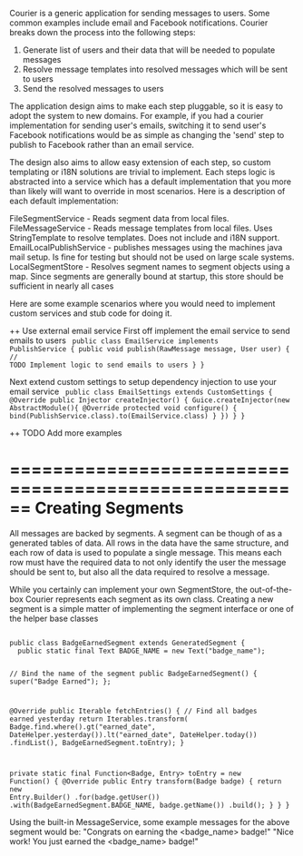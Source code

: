 Courier is a generic application for sending messages to users. Some common examples include email and Facebook notifications. Courier breaks down the process into the following steps:
  1) Generate list of users and their data that will be needed to populate messages
  2) Resolve message templates into resolved messages which will be sent to users
  3) Send the resolved messages to users

The application design aims to make each step pluggable, so it is easy to adopt the system to new domains. For example, if you had a courier implementation for sending user's emails, switching it to send user's Facebook notifications would be as simple as changing the 'send' step to publish to Facebook rather than an email service.

The design also aims to allow easy extension of each step, so custom templating or i18N solutions are trivial to implement. Each steps logic is abstracted into a service which has a default implementation that you more than likely will want to override in most scenarios. Here is a description of each default implementation:

FileSegmentService - Reads segment data from local files.
FileMessageService - Reads message templates from local files. Uses StringTemplate to resolve templates. Does not include and i18N support.
EmailLocalPublishService - publishes messages using the machines java mail setup. Is fine for testing but should not be used on large scale systems.
LocalSegmentStore - Resolves segment names to segment objects using a map. Since segments are generally bound at startup, this store should be sufficient in nearly all cases



Here are some example scenarios where you would need to implement custom services and stub code for doing it.


++ Use external email service
First off implement the email service to send emails to users
<code>
public class EmailService implements PublishService {
	public void publish(RawMessage message, User user) {
		// TODO Implement logic to send emails to users 
	}
}
</code>

Next extend custom settings to setup dependency injection to use your email service
<code>
public class EmailSettings extends CustomSettings {
	@Override
	public Injector createInjector()
	{
		Guice.createInjector(new AbstractModule(){
			@Override
			protected void configure() {
				bind(PublishService.class).to(EmailService.class)
			}
		})
	}
}
</code>


++ TODO Add more examples



======================================================
Creating Segments
======================================================
All messages are backed by segments. A segment can be though of as a generated tables of data.
All rows in the data have the same structure, and each row of data is used to populate a single message.
This means each row must have the required data to not only identify the user the message should be sent to, but
also all the data required to resolve a message.

While you certainly can implement your own SegmentStore, the out-of-the-box Courier represents each segment as its own class.
Creating a new segment is a simple matter of implementing the segment interface or one of the helper base classes

<code>
public class BadgeEarnedSegment extends GeneratedSegment {
  public static final Text BADGE_NAME = new Text("badge_name");

  // Bind the name of the segment
  public BadgeEarnedSegment() { super("Badge Earned"); };

  @Override
  public Iterable<Entry> fetchEntries() {
    // Find all badges earned yesterday
    return Iterables.transform(
        Badge.find.where().gt("earned_date", DateHelper.yesterday()).lt("earned_date", DateHelper.today())
            .findList(),
        BadgeEarnedSegment.toEntry);
  }

  private static final Function<Badge, Entry> toEntry = new Function() {
    @Override
    public Entry transform(Badge badge) {
        return new Entry.Builder()
            .for(badge.getUser())
            .with(BadgeEarnedSegment.BADGE_NAME, badge.getName())
            .build();
    }
  }
}
</code>

Using the built-in MessageService, some example messages for the above segment would be:
  "Congrats on earning the <badge_name> badge!"
  "Nice work! You just earned the <badge_name> badge!"



